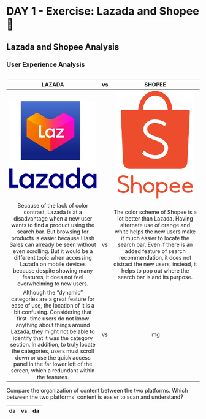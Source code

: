# DAY 1 - Exercise: Lazada and Shopee 👻

## Lazada and Shopee Analysis
### User Experience Analysis


<table width = auto; length = auto;>

| **LAZADA** |vs| **SHOPEE** | 
|:----------:|--|:----------:|
|<img src="..\..\assets\exercises\laz-logo.png" alt ="Shopee logo" width ="250px"/> || <img src="..\..\assets\exercises\shopee-logo.png" alt ="Shopee logo" width ="200px"/>|
|Because of the lack of color contrast, Lazada is at a disadvantage when a new user wants to find a product using the search bar. But browsing for products is easier because Flash Sales can already be seen without even scrolling. But it would be a different topic when accessing Lazada on mobile devices because despite showing many features, it does not feel overwhelming to new users. | vs | The color scheme of Shopee is a lot better than Lazada. Having alternate use of orange and white helps the new users make it much easier to locate the search bar. Even if there is an added feature of search recommendation, it does not distract the new users, instead, it helps to pop out where the search bar is and its purpose.  |
| Although the “dynamic” categories are a great feature for ease of use, the location of it is a bit confusing. Considering that first-time users do not know anything about things around Lazada, they might not be able to identify that it was the category section. In addition, to truly locate the categories, users must scroll down or use the quick access panel in the far lower left of the screen, which a redundant within the features. |vs|img|

</table>

Compare the organization of content between the two platforms. Which between the two platforms’ content is easier to scan and understand?

|da | vs | da|
|---|---|----|




